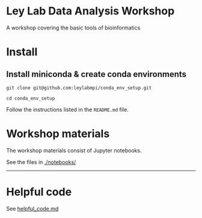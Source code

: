 Ley Lab Data Analysis Workshop
================

A workshop covering the basic tools of bioinformatics

# Install

## Install miniconda & create conda environments

`git clone git@github.com:leylabmpi/conda_env_setup.git`

`cd conda_env_setup`

Follow the instructions listed in the `README.md` file.


# Workshop materials

The workshop materials consist of Jupyter notebooks.

See the files in [./notebooks/](./notebooks/)




***

# Helpful code

See [helpful_code.md](./bin/helpful_code.md)
